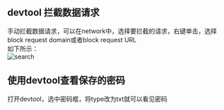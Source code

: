 ## devtool 拦截数据请求

手动拦截数据请求，可以在network中，选择要拦截的请求，右键单击，选择block request domain或者block request URL  
如下所示：  
<img :src="$withBase('/assets/Image_20210430095834.png')" alt='search'>


## 使用devtool查看保存的密码
打开devtool，选中密码框，将type改为txt就可以看见密码